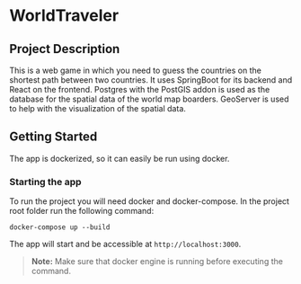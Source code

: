 # WorldTraveler


## Project Description
This is a web game in which you need to guess the countries on the shortest path between two countries.
It uses SpringBoot for its backend and React on the frontend.
Postgres with the PostGIS addon is used as the database for the spatial data of the world map boarders.
GeoServer is used to help with the visualization of the spatial data.


## Getting Started

The app is dockerized, so it can easily be run using docker.

### Starting the app
To run the project you will need docker and docker-compose. In the project root folder run the following command:

	docker-compose up --build

The app will start and be accessible at `http://localhost:3000`.

> **Note:** Make sure that docker engine is running before executing the command.


